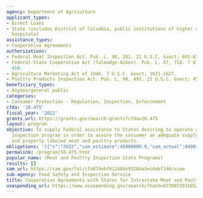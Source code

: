 ```yaml
---
agency: Department of Agriculture
applicant_types:
- Direct Loans
- State (includes District of Columbia, public institutions of higher education and
  hospitals)
assistance_types:
- Cooperative Agreements
authorizations:
- Federal Meat Inspection Act. Pub. L. 90, 201. 21 U.S.C. &sect; 601-624.
- Federal-State Cooperative Act (Talmadge-Aiken). Pub. L. 87, 718. 7 U.S.C. &sect;
  450.
- Agriculture Marketing Act of 1946. 7 U.S.C. &sect; 1621-1627.
- Poultry Products Inspection Act. Pub. L. 90, 492. 21 U.S.C. &sect; 451-471.
beneficiary_types:
- Anyone/general public
categories:
- Consumer Protection - Regulation, Inspection, Enforcement
cfda: '10.475'
fiscal_year: '2022'
grants_url: https://grants.gov/search-grants?cfda=10.475
layout: program
objective: To supply Federal assistance to States desiring to operate a meat and poultry
  inspection program in order to assure the consumer an adequate supply of safe, wholesome,
  and properly labeled meat and poultry products.
obligations: '[{"x":"2022","sam_estimate":45000000.0,"sam_actual":44983075.0,"usa_spending_actual":42068340.55},{"x":"2023","sam_estimate":47000000.0,"sam_actual":0.0,"usa_spending_actual":43863934.58},{"x":"2024","sam_estimate":47500000.0,"sam_actual":0.0,"usa_spending_actual":43797073.14}]'
permalink: /program/10.475.html
popular_name: (Meat and Poultry Inspection State Programs)
results: []
sam_url: https://sam.gov/fal/cfa074ebf812404e93284a3ec4abf246/view
sub-agency: Food Safety and Inspection Service
title: Cooperative Agreements with States for Intrastate Meat and Poultry Inspection
usaspending_url: https://www.usaspending.gov/search/?hash=677887291b853da3758d56a32ced2d89
---
```

